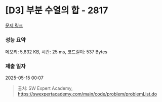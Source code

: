 # [D3] 부분 수열의 합 - 2817 

[문제 링크](https://swexpertacademy.com/main/code/problem/problemDetail.do?contestProbId=AV7IzvG6EksDFAXB) 

### 성능 요약

메모리: 5,832 KB, 시간: 25 ms, 코드길이: 537 Bytes

### 제출 일자

2025-05-15 00:07



> 출처: SW Expert Academy, https://swexpertacademy.com/main/code/problem/problemList.do